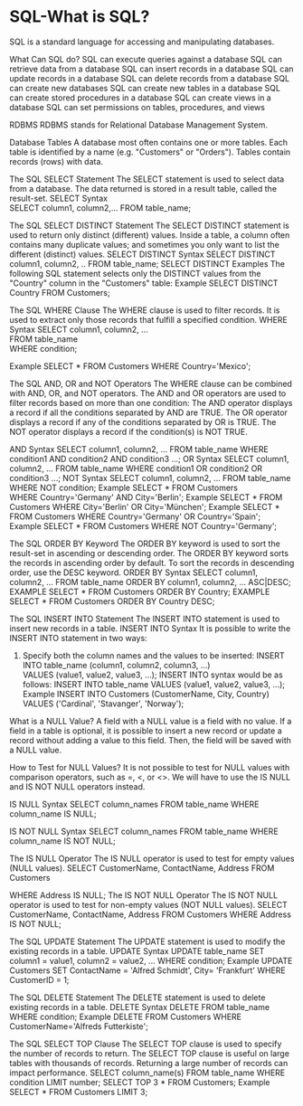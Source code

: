 # SQL-What is SQL?
SQL is a standard language for accessing and manipulating databases.

What Can SQL do?
SQL can execute queries against a database
SQL can retrieve data from a database
SQL can insert records in a database
SQL can update records in a database
SQL can delete records from a database
SQL can create new databases
SQL can create new tables in a database
SQL can create stored procedures in a database
SQL can create views in a database
SQL can set permissions on tables, procedures, and views

RDBMS
RDBMS stands for Relational Database Management System.

Database Tables
A database most often contains one or more tables. Each table is identified by a name (e.g. "Customers" or "Orders"). Tables contain records (rows) with data.

The SQL SELECT Statement
The SELECT statement is used to select data from a database.
The data returned is stored in a result table, called the result-set.
SELECT Syntax	
SELECT column1, column2,...
FROM table_name;

The SQL SELECT DISTINCT Statement
The SELECT DISTINCT statement is used to return only distinct (different) values.
Inside a table, a column often contains many duplicate values; and sometimes you only want to list the different (distinct) values.
SELECT DISTINCT Syntax 
SELECT DISTINCT column1, column2, ..
FROM table_name;
SELECT DISTINCT Examples
The following SQL statement selects only the DISTINCT values from the "Country" column in the "Customers" table:
Example    SELECT DISTINCT Country FROM Customers;

The SQL WHERE Clause
The WHERE clause is used to filter records.
It is used to extract only those records that fulfill a specified condition.
WHERE Syntax 
SELECT column1, column2, …  
FROM table_name  
WHERE condition;

Example 
SELECT * FROM Customers
WHERE Country='Mexico';

The SQL AND, OR and NOT Operators
The WHERE clause can be combined with AND, OR, and NOT operators.
The AND and OR operators are used to filter records based on more than one condition:
The AND operator displays a record if all the conditions separated by AND are TRUE.
The OR operator displays a record if any of the conditions separated by OR is TRUE.
The NOT operator displays a record if the condition(s) is NOT TRUE.

AND Syntax 
SELECT column1, column2, … 
FROM table_name
WHERE condition1 AND condition2 AND condition3 ...;
OR Syntax 
SELECT column1, column2, …
FROM table_name
WHERE condition1 OR condition2 OR condition3 ...;
NOT Syntax 
SELECT column1, column2, …
FROM table_name 
WHERE NOT condition;
Example 
SELECT * FROM Customers  
WHERE Country='Germany' AND City='Berlin';
Example
SELECT * FROM Customers
WHERE City='Berlin' OR City='München';
Example
SELECT * FROM Customers
WHERE Country='Germany' OR Country='Spain';
 Example 
SELECT * FROM Customers 
WHERE NOT Country='Germany';

The SQL ORDER BY Keyword
The ORDER BY keyword is used to sort the result-set in ascending or descending order.
The ORDER BY keyword sorts the records in ascending order by default. To sort the records in descending order, use the DESC keyword.
ORDER BY Syntax 
SELECT column1, column2, … 
FROM table_name 
ORDER BY column1, column2, ... ASC|DESC;
EXAMPLE 
SELECT * FROM Customers
ORDER BY Country;
EXAMPLE 
SELECT * FROM Customers 
ORDER BY Country DESC;

The SQL INSERT INTO Statement
The INSERT INTO statement is used to insert new records in a table.
INSERT INTO Syntax
It is possible to write the INSERT INTO statement in two ways:
1. Specify both the column names and the values to be inserted: 
INSERT INTO table_name (column1, column2, column3, ...)  
VALUES (value1, value2, value3, ...);
INSERT INTO syntax would be as follows: 
INSERT INTO table_name 
VALUES (value1, value2, value3, ...);
Example
INSERT INTO Customers (CustomerName, City, Country)
VALUES ('Cardinal', 'Stavanger', 'Norway');

What is a NULL Value?
A field with a NULL value is a field with no value.
If a field in a table is optional, it is possible to insert a new record or update a record without adding a value to this field. Then, the field will be saved with a NULL value.

How to Test for NULL Values?
It is not possible to test for NULL values with comparison operators, such as =, <, or <>.
We will have to use the IS NULL and IS NOT NULL operators instead.

IS NULL Syntax 
SELECT column_names 
FROM table_name 
WHERE column_name IS NULL;

IS NOT NULL Syntax 
SELECT column_names 
FROM table_name 
WHERE column_name IS NOT NULL;

The IS NULL Operator
The IS NULL operator is used to test for empty values (NULL values). 
SELECT CustomerName, ContactName, Address 
FROM Customers 

WHERE Address IS NULL;
The IS NOT NULL Operator
The IS NOT NULL operator is used to test for non-empty values (NOT NULL values).
SELECT CustomerName, ContactName, Address
FROM Customers
WHERE Address IS NOT NULL;

The SQL UPDATE Statement
The UPDATE statement is used to modify the existing records in a table.
UPDATE Syntax 
UPDATE table_name 
SET column1 = value1, column2 = value2, … 
WHERE condition;
Example
UPDATE Customers
SET ContactName = 'Alfred Schmidt', City= 'Frankfurt'
WHERE CustomerID = 1;

The SQL DELETE Statement
The DELETE statement is used to delete existing records in a table.
DELETE Syntax
DELETE FROM table_name WHERE condition;
Example
DELETE FROM Customers WHERE CustomerName='Alfreds Futterkiste';

The SQL SELECT TOP Clause
The SELECT TOP clause is used to specify the number of records to return.
The SELECT TOP clause is useful on large tables with thousands of records. Returning a large number of records can impact performance.
SELECT column_name(s)
FROM table_name
WHERE condition
LIMIT number;
SELECT TOP 3 * FROM Customers;
Example
SELECT * FROM Customers
LIMIT 3;
